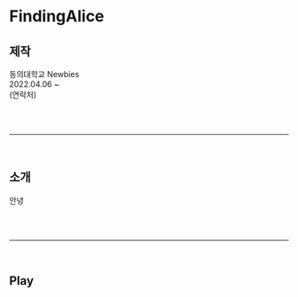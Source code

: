 # FindingAlice 


## 제작
동의대학교 Newbies  
2022.04.06 ~   
(연락처)

<br/><br/>
*****
<br/>


## 소개
안녕






<br/><br/>
*****
<br/>

## Play







<!-- ## - 게임 예시 이미지<br/>
![Alt Text](/Deck/Rabbit_Sprite.PNG)
- 캐릭터 스프라이트 이미지<br/><br/><br/>

![Alt Text](/Deck/Game_Sample_1.png)
- 게임 플레이 예시 이미지<br/><br/><br/>

![Alt Text](/Deck/KakaoTalk_20220819_223458274.gif)
- 플랫폼 디자인 예시 이미지<br/><br/><br/> -->

